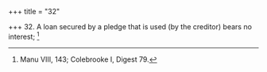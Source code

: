 +++
title = "32"

+++
32. A loan secured by a pledge that is used (by the creditor) bears no interest; [^22] 


[^22]:  Manu VIII, 143; Colebrooke I, Digest 79.
